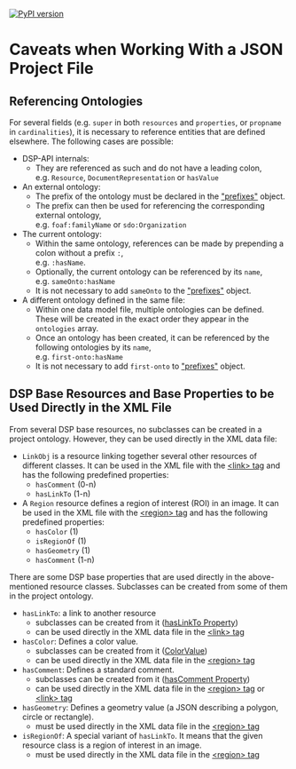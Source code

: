 [![PyPI version](https://badge.fury.io/py/dsp-tools.svg)](https://badge.fury.io/py/dsp-tools)

# Caveats when Working With a JSON Project File

## Referencing Ontologies

For several fields (e.g. `super` in both `resources` and `properties`, or `propname` in `cardinalities`),
it is necessary to reference entities that are defined elsewhere. The following cases are possible:

- DSP-API internals: 
    - They are referenced as such and do not have a leading colon,  
      e.g. `Resource`, `DocumentRepresentation` or `hasValue`
- An external ontology: 
    - The prefix of the ontology must be declared in the ["prefixes"](./overview.md#prefixes) object.
    - The prefix can then be used for referencing the corresponding external ontology,  
      e.g. `foaf:familyName` or `sdo:Organization`
- The current ontology: 
    - Within the same ontology, references can be made by prepending a colon without a prefix `:`,  
      e.g. `:hasName`.
    - Optionally, the current ontology can be referenced by its `name`,  
      e.g. `sameOnto:hasName`
    - It is not necessary to add `sameOnto` to the ["prefixes"](./overview.md#prefixes) object.
- A different ontology defined in the same file: 
    - Within one data model file, multiple ontologies can be defined.
      These will be created in the exact order they appear in the `ontologies` array. 
    - Once an ontology has been created,
      it can be referenced by the following ontologies by its `name`,  
      e.g. `first-onto:hasName`
    - It is not necessary to add `first-onto` to ["prefixes"](./overview.md#prefixes) object.




## DSP Base Resources and Base Properties to be Used Directly in the XML File

From several DSP base resources, no subclasses can be created in a project ontology. 
However, they can be used directly in the XML data file:

- `LinkObj` is a resource linking together several other resources of different classes. 
  It can be used in the XML file with the [&lt;link&gt; tag](../xml-data-file.md#link) and 
  has the following predefined properties:
    - `hasComment` (0-n)
    - `hasLinkTo` (1-n)
- A `Region` resource defines a region of interest (ROI) in an image. 
  It can be used in the XML file with the [&lt;region&gt; tag](../xml-data-file.md#region) and 
  has the following predefined properties:
    - `hasColor` (1)
    - `isRegionOf` (1)
    - `hasGeometry` (1)
    - `hasComment` (1-n)

There are some DSP base properties that are used directly in the above-mentioned resource classes. 
Subclasses can be created from some of them in the project ontology.

- `hasLinkTo`: a link to another resource
    - subclasses can be created from it ([hasLinkTo Property](./ontologies.md#haslinkto-property))
    - can be used directly in the XML data file in the [&lt;link&gt; tag](../xml-data-file.md#link)
- `hasColor`: Defines a color value. 
    - subclasses can be created from it ([ColorValue](./ontologies.md#colorvalue))
    - can be used directly in the XML data file in the [&lt;region&gt; tag](../xml-data-file.md#region)
- `hasComment`: Defines a standard comment. 
    - subclasses can be created from it ([hasComment Property](./ontologies.md#hascomment-property))
    - can be used directly in the XML data file in the [&lt;region&gt; tag](../xml-data-file.md#region) or 
      [&lt;link&gt; tag](../xml-data-file.md#link)
- `hasGeometry`: Defines a geometry value (a JSON describing a polygon, circle or rectangle). 
    - must be used directly in the XML data file in the [&lt;region&gt; tag](../xml-data-file.md#region)
- `isRegionOf`: A special variant of `hasLinkTo`. 
  It means that the given resource class is a region of interest in an image. 
    - must be used directly in the XML data file in the [&lt;region&gt; tag](../xml-data-file.md#region)
